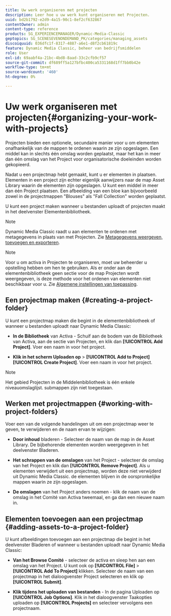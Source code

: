 ```yaml
---
title: Uw werk organiseren met projecten
description: Leer hoe u uw werk kunt organiseren met Projecten.
uuid: bd2b1792-e2d9-4a15-90c1-8ef2cf632867
contentOwner: admin
content-type: reference
products: SG_EXPERIENCEMANAGER/Dynamic-Media-Classic
geptopics: SG_SCENESEVENONDEMAND_PK/categories/managing_assets
discoiquuid: 036dfc1f-8317-4887-a6e1-d8f2cb61819c
feature: Dynamic Media Classic, beheer van bedrijfsmiddelen
role: User
exl-id: 69aabf4a-21bc-4bd8-8aad-33c2cfb9cf57
source-git-commit: df689ff5a127bfbc400ca5331168d1ff7bb0b42e
workflow-type: tm+mt
source-wordcount: '460'
ht-degree: 0%

---
```


# Uw werk organiseren met projecten{#organizing-your-work-with-projects}

Projecten bieden een optionele, secundaire manier voor u om elementen onafhankelijk van de mappen te ordenen waarin ze zijn opgeslagen. Een middel kan in slechts één omslag worden geplaatst, maar het kan in meer dan één omslag van het Project voor organisatorische doeleinden worden gekopieerd.

Nadat u een projectmap hebt gemaakt, kunt u er elementen in plaatsen. Elementen in een project zijn echter eigenlijk aanwijzers naar de map Asset Library waarin de elementen zijn opgeslagen. U kunt een middel in meer dan één Project plaatsen. Een afbeelding van een bloe kan bijvoorbeeld zowel in de projectmappen &quot;Blouses&quot; als &quot;Fall Collection&quot; worden geplaatst.

U kunt een project maken wanneer u bestanden uploadt of projecten maakt in het deelvenster Elementenbibliotheek.

>[!NOTE]
>
>Dynamic Media Classic raadt u aan elementen te ordenen met metagegevens in plaats van met Projecten. Zie [Metagegevens weergeven, toevoegen en exporteren](viewing-adding-exporting-metadata.md).

>[!NOTE]
>
>Voor u om activa in Projecten te organiseren, moet uw beheerder u opstelling hebben om hen te gebruiken. Als er onder aan de elementenbibliotheek geen sectie voor de map Projecten wordt weergegeven, is deze methode voor het ordenen van elementen niet beschikbaar voor u. Zie [Algemene instellingen van toepassing](application-setup.md#general-settings).

## Een projectmap maken {#creating-a-project-folder}

U kunt een projectmap maken die begint in de elementenbibliotheek of wanneer u bestanden uploadt naar Dynamic Media Classic:

* **In de Bibliotheek**  van Activa - Schuif aan de bodem van de Bibliotheek van Activa, aan de sectie van Projecten, en klik dan  **[!UICONTROL Add Project]**. Voer een naam in voor het project.

* **Klik in het scherm Uploaden op** >  **[!UICONTROL Add to Project]**   **[!UICONTROL Create Project]**. Voer een naam in voor het project.

>[!NOTE]
>
>Het gebied Projecten in de Middelenbibliotheek is één enkele niveauomslaglijst. submappen zijn niet toegestaan.

## Werken met projectmappen {#working-with-project-folders}

Voer een van de volgende handelingen uit om een projectmap weer te geven, te verwijderen en de naam ervan te wijzigen:

* **Door inhoud**  bladeren - Selecteer de naam van de map in de Asset Library. De bijbehorende elementen worden weergegeven in het deelvenster Bladeren.

* **Het schrappen van de omslagen**  van het Project - selecteer de omslag van het Project en klik dan  **[!UICONTROL Remove Project]**. Als u elementen verwijdert uit een projectmap, worden deze niet verwijderd uit Dynamic Media Classic. de elementen blijven in de oorspronkelijke mappen waarin ze zijn opgeslagen.

* **De omslagen**  van het Project anders noemen - klik de naam van de omslag in het Comité van Activa tweemaal, en ga dan een nieuwe naam in.

## Elementen toevoegen aan een projectmap {#adding-assets-to-a-project-folder}

U kunt afbeeldingen toevoegen aan een projectmap die begint in het deelvenster Bladeren of wanneer u bestanden uploadt naar Dynamic Media Classic:

* **Van het Browse Comité**  - selecteer de activa en sleep hen aan een omslag van het Project. U kunt ook op **[!UICONTROL File]** > **[!UICONTROL Add To Project]** klikken. Selecteer de naam van een projectmap in het dialoogvenster Project selecteren en klik op **[!UICONTROL Submit]**.

* **Klik tijdens het uploaden van bestanden** - In de pagina Uploaden op  **[!UICONTROL Job Options]**. Klik in het dialoogvenster Taakopties uploaden op **[!UICONTROL Projects]** en selecteer vervolgens een projectnaam.
